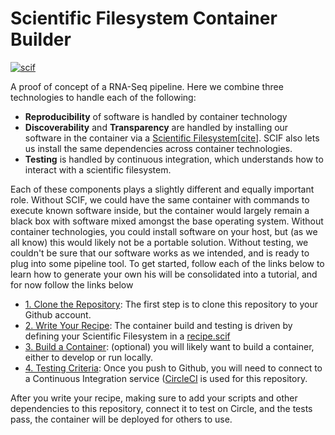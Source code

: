 # Scientific Filesystem Container Builder

[![scif](https://img.shields.io/badge/filesystem-scientific-green.svg?style=for-the-badge)](https://sci-f.github.io)

A proof of concept of a RNA-Seq pipeline. Here we combine three technologies to handle each of the following:

 - **Reproducibility** of software is handled by container technology
 - **Discoverability** and **Transparency** are handled by installing our software in the container via a [Scientific Filesystem](https://sci-f.github.io)[[cite](https://academic.oup.com/gigascience/article/7/5/giy023/4931737#116684246)]. SCIF also lets us install the same dependencies across container technologies.
 - **Testing** is handled by continuous integration, which understands how to interact with a scientific filesystem.

Each of these components plays a slightly different and equally important role. Without SCIF, we could have the same container with commands to execute known software inside, but the container would largely remain a black box with software mixed amongst the base operating system. Without container technologies, you could install software on your host, but (as we all know) this would likely not be a portable solution. Without testing, we couldn't be sure that our software works as we intended, and is ready to plug into some pipeline tool. To get started, follow each of the links below to learn how to generate your own his will be consolidated into a tutorial, and for now follow the links below

 - [1. Clone the Repository](docs/setup.md): The first step is to clone this repository to your Github account.
 - [2. Write Your Recipe](docs/recipes.md): The container build and testing is driven by defining your Scientific Filesystem in a [recipe.scif](recipe.scif)
 - [3. Build a Container](docs/bulid.md): (optional) you will likely want to build a container, either to develop or run locally.
 - [4. Testing Criteria](docs/testing.md): Once you push to Github, you will need to connect to a Continuous Integration service ([CircleCI](https://circleci.com/gh/vsoch/example.scif/) is used for this repository.

After you write your recipe, making sure to add your scripts and other dependencies to this repository, connect it to test on Circle, and the tests pass, the container will be deployed for others to use.
